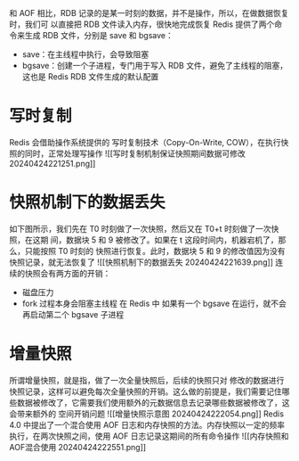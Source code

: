 和 AOF 相比，RDB 记录的是某一时刻的数据，并不是操作，所以，在做数据恢复时，我们可 以直接把 RDB 文件读入内存，很快地完成恢复
Redis 提供了两个命令来生成 RDB 文件，分别是 save 和 bgsave：
* save：在主线程中执行，会导致阻塞
* bgsave：创建一个子进程，专门用于写入 RDB 文件，避免了主线程的阻塞，这也是 Redis RDB 文件生成的默认配置
# 写时复制
Redis 会借助操作系统提供的 写时复制技术（Copy-On-Write, COW），在执行快照的同时，正常处理写操作
![[写时复制机制保证快照期间数据可修改 20240424221251.png]]
# 快照机制下的数据丢失
如下图所示，我们先在 T0 时刻做了一次快照，然后又在 T0+t 时刻做了一次快照，在这期 间，数据块 5 和 9 被修改了。如果在 t 这段时间内，机器宕机了，那么，只能按照 T0 时刻的 快照进行恢复。此时，数据块 5 和 9 的修改值因为没有快照记录，就无法恢复了
![[快照机制下的数据丢失 20240424221639.png]]
连续的快照会有两方面的开销：
 * 磁盘压力
 * fork 过程本身会阻塞主线程
在 Redis 中 如果有一个 bgsave 在运行，就不会再启动第二个 bgsave 子进程
# 增量快照
所谓增量快照，就是指，做了一次全量快照后，后续的快照只对 修改的数据进行快照记录，这样可以避免每次全量快照的开销。这么做的前提是，我们需要记住哪些数据被修改了，它需要我们使用额外的元数据信息去记录哪些数据被修改了，这会带来额外的 空间开销问题
![[增量快照示意图 20240424222054.png]]
Redis 4.0 中提出了一个混合使用 AOF 日志和内存快照的方法。内存快照以一定的频率执行，在两次快照之间，使用 AOF 日志记录这期间的所有命令操作
![[内存快照和AOF混合使用 20240424222551.png]]

